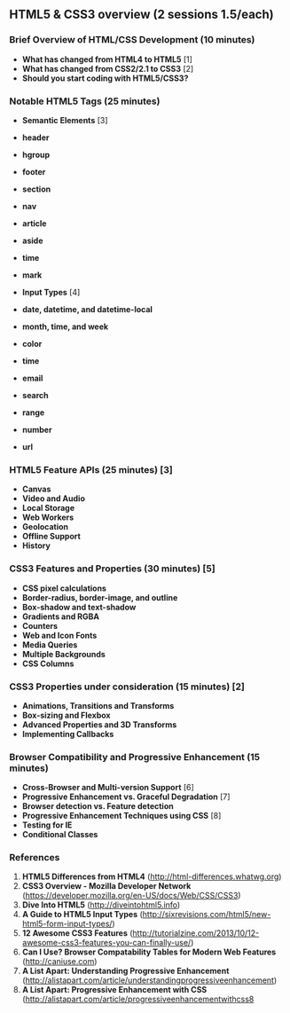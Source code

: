 ## HTML5 & CSS3 overview (2 sessions 1.5/each)
### Brief Overview of HTML/CSS Development (10 minutes)
* **What has changed from HTML4 to HTML5** [1]
* **What has changed from CSS2/2.1 to CSS3** [2]
* **Should you start coding with HTML5/CSS3?**

### Notable HTML5 Tags (25 minutes)
* **Semantic Elements** [3]
 * **header**
 * **hgroup**
 * **footer**
 * **section**
 * **nav**
 * **article**
 * **aside**
 * **time**
 * **mark**

* **Input Types** [4]
 * **date, datetime, and datetime-local**
 * **month, time, and week**
 * **color**
 * **time**
 * **email**
 * **search**
 * **range**
 * **number**
 * **url**

### HTML5 Feature APIs (25 minutes) [3]
* **Canvas**
* **Video and Audio**
* **Local Storage**
* **Web Workers**
* **Geolocation**
* **Offline Support**
* **History**

### CSS3 Features and Properties (30 minutes) [5]
* **CSS pixel calculations**
* **Border-radius, border-image, and outline**
* **Box-shadow and text-shadow**
* **Gradients and RGBA**
* **Counters**
* **Web and Icon Fonts**
* **Media Queries**
* **Multiple Backgrounds**
* **CSS Columns**
  
### CSS3 Properties under consideration (15 minutes) [2]
* **Animations, Transitions and Transforms**
* **Box-sizing and Flexbox**
* **Advanced Properties and 3D Transforms**
* **Implementing Callbacks**

### Browser Compatibility and Progressive Enhancement (15 minutes)
* **Cross-Browser and Multi-version Support** [6]
* **Progressive Enhancement vs. Graceful Degradation** [7]
* **Browser detection vs. Feature detection**
* **Progressive Enhancement Techniques using CSS** [8]
 * **Testing for IE**
 * **Conditional Classes**

### References
1. **HTML5 Differences from HTML4** (http://html-differences.whatwg.org)
2. **CSS3 Overview - Mozilla Developer Network** (https://developer.mozilla.org/en-US/docs/Web/CSS/CSS3)
3. **Dive Into HTML5** (http://diveintohtml5.info)
4. **A Guide to HTML5 Input Types** (http://sixrevisions.com/html5/new-html5-form-input-types/)
5. **12 Awesome CSS3 Features** (http://tutorialzine.com/2013/10/12-awesome-css3-features-you-can-finally-use/)
6. **Can I Use? Browser Compatability Tables for Modern Web Features** (http://caniuse.com)
7. **A List Apart: Understanding Progressive Enhancement** (http://alistapart.com/article/understandingprogressiveenhancement)
8. **A List Apart: Progressive Enhancement with CSS** (http://alistapart.com/article/progressiveenhancementwithcss8
